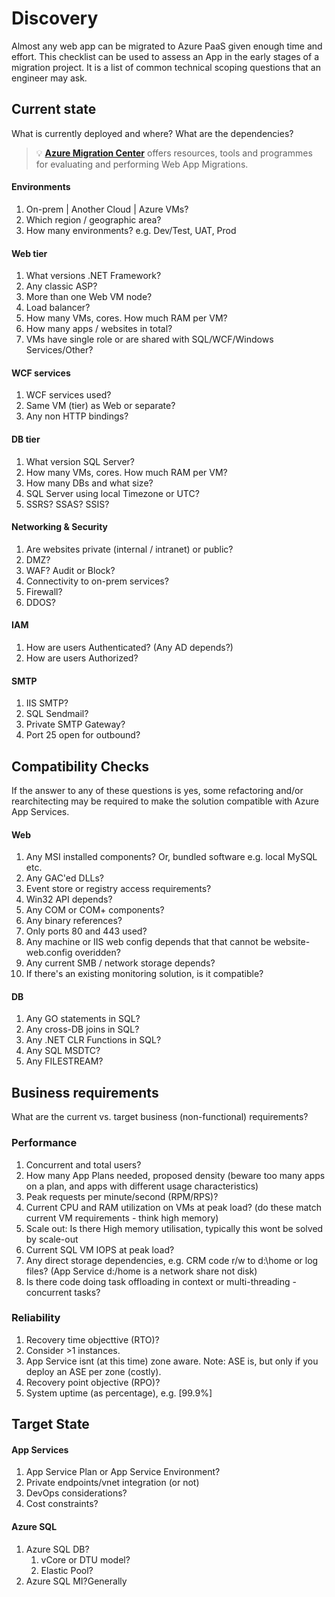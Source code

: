 # Discovery

Almost any web app can be migrated to Azure PaaS given enough time and effort. This checklist can be used to assess an App in the early stages of a migration project. It is a list of common technical scoping questions that an engineer may ask.

## Current state

What is currently deployed and where? What are the dependencies?

> 💡 **[Azure Migration Center]** offers resources, tools and programmes for evaluating and performing Web App Migrations. 

#### Environments

1. On-prem | Another Cloud | Azure VMs?
1. Which region / geographic area?
1. How many environments? e.g. Dev/Test, UAT, Prod

#### Web tier

1. What versions .NET Framework? 
1. Any classic ASP?
1. More than one Web VM node?
1. Load balancer?
1. How many VMs, cores. How much RAM per VM?
1. How many apps / websites in total?
1. VMs have single role or are shared with SQL/WCF/Windows Services/Other?

#### WCF services

1. WCF services used? 
1. Same VM (tier) as Web or separate?
1. Any non HTTP bindings?

#### DB tier

1. What version SQL Server?
1. How many VMs, cores. How much RAM per VM?
1. How many DBs and what size?
1. SQL Server using local Timezone or UTC?
1. SSRS? SSAS? SSIS?

#### Networking & Security

1. Are websites private (internal / intranet) or public?
1. DMZ?
1. WAF? Audit or Block?
1. Connectivity to on-prem services?
1. Firewall?
1. DDOS?

#### IAM

1. How are users Authenticated? (Any AD depends?)
1. How are users Authorized?

#### SMTP

1. IIS SMTP?
1. SQL Sendmail?
1. Private SMTP Gateway?
1. Port 25 open for outbound?

## Compatibility Checks

If the answer to any of these questions is yes, some refactoring and/or rearchitecting may be required to make the solution compatible with Azure App Services.

#### Web

1. Any MSI installed components? Or, bundled software e.g. local MySQL etc.
1. Any GAC'ed DLLs?
1. Event store or registry access requirements?
1. Win32 API depends?
1. Any COM or COM+ components?
1. Any binary references?
1. Only ports 80 and 443 used?
1. Any machine or IIS web config depends that that cannot be website-web.config overidden?
1. Any current SMB / network storage depends?
1. If there's an existing monitoring solution, is it compatible?

#### DB

1. Any GO statements in SQL?
1. Any cross-DB joins in SQL?
1. Any .NET CLR Functions in SQL?
1. Any SQL MSDTC?
1. Any FILESTREAM?

## Business requirements

What are the current vs. target business (non-functional) requirements? 

### Performance

1. Concurrent and total users?
1. How many App Plans needed, proposed density (beware too many apps on a plan, and apps with different usage characteristics) 
1. Peak requests per minute/second (RPM/RPS)?
1. Current CPU and RAM utilization on VMs at peak load? (do these match current VM requirements - think high memory)
1. Scale out: Is there High memory utilisation, typically this wont be solved by scale-out
1. Current SQL VM IOPS at peak load?
1. Any direct storage dependencies, e.g. CRM code r/w to d:\home or log files? (App Service d:/home is a network share not disk)
1. Is there code doing task offloading in context or multi-threading - concurrent tasks?
 
### Reliability

1. Recovery time objecttive (RTO)? 
1. Consider >1 instances. 
1. App Service isnt (at this time) zone aware. Note: ASE is, but only if you deploy an ASE per zone (costly).
1. Recovery point objective (RPO)? 
1. System uptime (as percentage), e.g. [99.9%]

## Target State

#### App Services

1. App Service Plan or App Service Environment?
1. Private endpoints/vnet integration (or not)
1. DevOps considerations?
1. Cost constraints?

#### Azure SQL

1. Azure SQL DB?
   1. vCore or DTU model?
   1. Elastic Pool?
1. Azure SQL MI?Generally

[Azure Migration Center]:https://azure.microsoft.com/en-us/migration/
[App Service Migration Assistant]:https://appmigration.microsoft.com/
[Database Migration Assistant]:https://datamigration.microsoft.com/scenario/sql-to-azuresqldbmi?step=1

